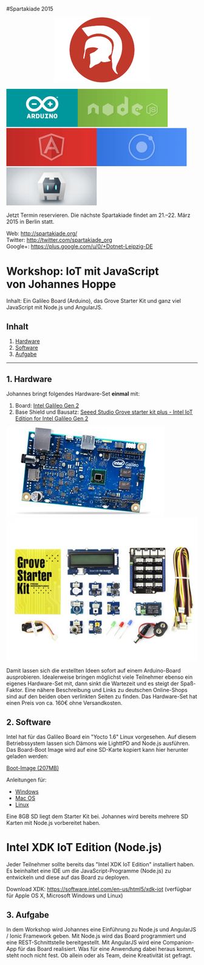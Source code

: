 #Spartakiade 2015

<p align="center"><img src="images/spartakiade-logo.png" width="50%"></p>

<img src="images/square_logo_arduino.png" height="100"><img src="images/resource-nodejs.png" height="100"><img src="images/resource-angularjs.png" height="100"><img src="images/resource-ionic.png" height="100"><img src="images/resource-cordova.png" height="100">


Jetzt Termin reservieren.
Die nächste Spartakiade findet am 21.–22. März 2015 in Berlin statt.

Web: http://spartakiade.org/  
Twitter: http://twitter.com/spartakiade_org  
Google+: https://plus.google.com/u/0/+Dotnet-Leipzig-DE  

# Workshop: IoT mit JavaScript<br>von Johannes Hoppe

Inhalt: Ein Galileo Board (Arduino), das Grove Starter Kit und ganz viel JavaScript mit Node.js und AngularJS.

## Inhalt

1. [Hardware](#hardware)
2. [Software](#software)
3. [Aufgabe](#aufgabe)

<hr>

<a name="hardware"></a>
## 1. Hardware

Johannes bringt folgendes Hardware-Set **einmal** mit:

1. Board: [Intel Galileo Gen 2](galileo_board.md)
2. Base Shield und Bausatz: [Seeed Studio Grove starter kit plus - Intel IoT Edition for Intel Galileo Gen 2](seeed_studio_grove_starter_intel_iot.md)

[![Galileo Board](images/galileo_gen_2_board.jpg)](galileo_board.md)
[![Starter Kit](images/devkit_image2.jpg)](seeed_studio_grove_starter_intel_iot.md)


Damit lassen sich die erstellten Ideen sofort auf einem Arduino-Board ausprobieren. Idealerweise bringen möglichst viele Teilnehmer ebenso ein eigenes Hardware-Set mit, dann sinkt die Wartezeit und es steigt der Spaß-Faktor. Eine nähere Beschreibung und Links zu deutschen Online-Shops sind auf den beiden oben verlinkten Seiten zu finden. Das Hardware-Set hat einen Preis von ca. 160€ ohne Versandkosten. 

<a name="software"></a>
## 2. Software

Intel hat für das Galileo Board ein "Yocto 1.6" Linux vorgesehen. Auf diesem Betriebssystem lassen sich Dämons wie LighttPD and Node.js ausführen. Das Board-Boot Image wird auf eine SD-Karte kopiert kann hier herunter geladen werden:

[Boot-Image (207MB)](https://software.intel.com/sites/landingpage/iotdk/board-boot-image.html)

Anleitungen für:
* [Windows](https://software.intel.com/en-us/node/530353)
* [Mac OS](https://software.intel.com/en-us/node/530415)
* [Linux](https://software.intel.com/en-us/node/532598)

Eine 8GB SD liegt dem Starter Kit bei. Johannes wird bereits mehrere SD Karten mit Node.js vorbereitet haben.

# Intel XDK IoT Edition (Node.js)

Jeder Teilnehmer sollte bereits das "Intel XDK IoT Edition" installiert haben. Es beinhaltet eine IDE um die JavaScript-Programme (Node.js) zu entwickeln und diese auf das Board zu deployen.

Download XDK: https://software.intel.com/en-us/html5/xdk-iot
(verfügbar für Apple OS X, Microsoft Windows und Linux)

<a name="aufgabe"></a>
## 3. Aufgabe

In dem Workshop wird Johannes eine Einführung zu Node.js und AngularJS / Ionic Framework geben. Mit Node.js wird das Board programmiert und eine REST-Schnittstelle bereitgestellt. Mit AngularJS wird eine Companion-App für das Board realisiert. Was für eine Anwendung dabei heraus kommt, steht noch nicht fest. Ob allein oder als Team, deine Kreativität ist gefragt.    